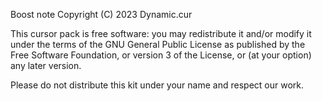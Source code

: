 Boost note
Copyright (C) 2023 Dynamic.cur

This cursor pack is free software: you may redistribute it and/or modify it under the terms of the GNU General Public License as published by the Free Software Foundation, or version 3 of the License, or (at your option) any later version.

Please do not distribute this kit under your name and respect our work.